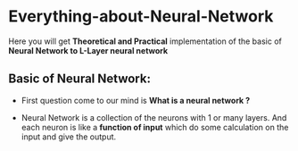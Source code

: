 # Everything-about-Neural-Network
Here you will get **Theoretical and Practical** implementation of the basic of **Neural Network to L-Layer neural network**

## Basic of Neural Network:

- First question come to our mind is **What is a neural network ?**

- Neural Network is a collection of the neurons with 1 or many layers.
And each neuron is like a **function of input** which do some calculation on the input and give the output.
